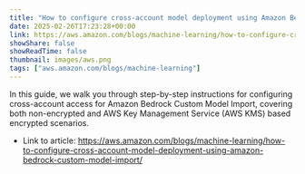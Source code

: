 ```yaml
---
title: "How to configure cross-account model deployment using Amazon Bedrock Custom Model Import"
date: 2025-02-26T17:23:28+00:00
link: https://aws.amazon.com/blogs/machine-learning/how-to-configure-cross-account-model-deployment-using-amazon-bedrock-custom-model-import/
showShare: false
showReadTime: false
thumbnail: images/aws.png
tags: ["aws.amazon.com/blogs/machine-learning"]
---
```

In this guide, we walk you through step-by-step instructions for configuring cross-account access for Amazon Bedrock Custom Model Import, covering both non-encrypted and AWS Key Management Service (AWS KMS) based encrypted scenarios.

- Link to article: https://aws.amazon.com/blogs/machine-learning/how-to-configure-cross-account-model-deployment-using-amazon-bedrock-custom-model-import/